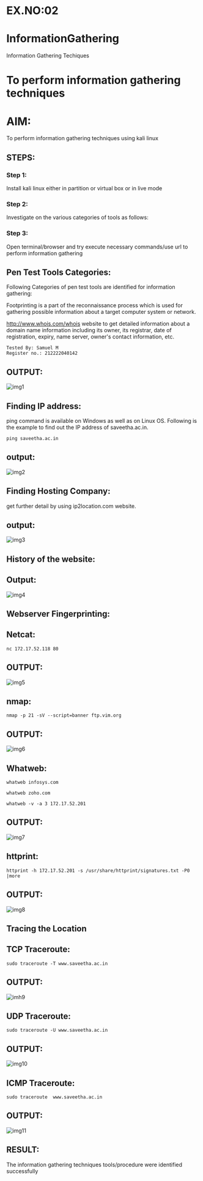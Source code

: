 # EX.NO:02
# InformationGathering

Information Gathering Techiques

# To perform information gathering techniques

# AIM:

To perform information gathering techniques using kali linux 

## STEPS:

### Step 1:

Install kali linux either in partition or virtual box or in live mode

### Step 2:

Investigate on the various categories of tools as follows:

### Step 3:

Open terminal/browser and try execute necessary commands/use url to perform information gathering

## Pen Test Tools Categories:

Following Categories of pen test tools are identified for information gathering:

Footprinting is a part of the reconnaissance process which is used for gathering possible information about a target computer system or network.

http://www.whois.com/whois website to get detailed information about a domain name information including its owner, its registrar, date of registration, expiry, name server, owner's contact information, etc.

```
Tested By: Samuel M
Register no.: 212222040142
```
## OUTPUT:

![img1](https://github.com/user-attachments/assets/1c8c253e-ce6d-45a2-8157-77c490fb7c54)

## Finding IP address:

ping command is available on Windows as well as on Linux OS. Following is the example to find out the IP address of saveetha.ac.in.

```ping saveetha.ac.in```

## output:

![img2](https://github.com/user-attachments/assets/5ceadf17-9b92-4fd4-8b5b-20c61c3d4085)

## Finding Hosting Company:

get further detail by using ip2location.com website.

## output:

![img3](https://github.com/user-attachments/assets/dab37759-b616-4a3a-af98-a1f33707aa0f)

## History of the website:

## Output:

![img4](https://github.com/user-attachments/assets/61d09b80-0dea-4ed1-8f8b-6fdaff54df61)

## Webserver Fingerprinting:

## Netcat:

```nc 172.17.52.118 80```

## OUTPUT:

![img5](https://github.com/user-attachments/assets/fa608c35-102c-4c30-958a-49dc8416dd23)

## nmap:

```nmap -p 21 -sV --script=banner ftp.vim.org```

## OUTPUT:

![img6](https://github.com/user-attachments/assets/6e96994f-a241-451a-b4b9-061b115eb997)

## Whatweb:

```whatweb infosys.com```

```whatweb zoho.com```

```whatweb -v -a 3 172.17.52.201```

## OUTPUT:

![img7](https://github.com/user-attachments/assets/b60dcfe6-9c94-4953-81cb-8ea056f8bf3b)

## httprint:

```httprint -h 172.17.52.201 -s /usr/share/httprint/signatures.txt -P0 |more```

## OUTPUT:

![img8](https://github.com/user-attachments/assets/3c0ca970-f2de-4d3b-b3a2-c19026b7416c)

## Tracing the Location

## TCP Traceroute:

```sudo traceroute -T www.saveetha.ac.in```

## OUTPUT:

![imh9](https://github.com/user-attachments/assets/e4e72beb-1417-4c18-b03b-0d0f46f27281)

## UDP Traceroute:

```sudo traceroute -U www.saveetha.ac.in```

## OUTPUT:

![img10](https://github.com/user-attachments/assets/c50a4276-cd64-40d5-a404-d68a9121f598)

## ICMP Traceroute:

```sudo traceroute  www.saveetha.ac.in```

## OUTPUT:

![img11](https://github.com/user-attachments/assets/500208a1-6ee9-45c6-809c-d301a17d2940)

## RESULT:

The information gathering techniques tools/procedure were  identified successfully
